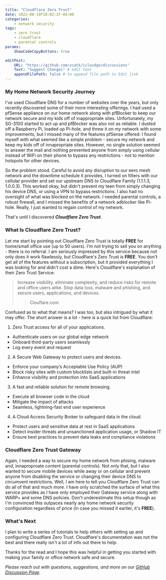 ```yaml
---
title: "Cloudflare Zero Trust"
date: 2022-08-19T18:02:37-04:00
categories: 
    - network security
tags:
    - zero trust
    - cloudflare
    - parental controls
params:
    ShowCodeCopyButtons: true

editPost:
    URL: "https://github.com/zcatk/icloudgo/discussions"
    Text: "Suggest Changes" # edit text
    appendFilePath: false # to append file path to Edit link
---
```


### My Home Network Security Journey

I've used Cloudflare DNS for a number of websites over the years, but only recently discovered some of their more interesting offerings. I had used a pfSense appliance on our home network along with pfBlocker to keep our network secure and my kids off of inappropriate sites. Unfortunately, my SG-3100 started to act up and pfBlocker was also not as reliable. I dusted off a Raspberry Pi, loaded up Pi-hole, and threw it on my network with some improvements, but I missed many of the features pfSense offered. I found myself with what seemed like a simple problem - secure my network and keep my kids off of innapropriate sites. However, no single solution seemed to answer the mail and nothing prevented anyone from simply using cellular instead of WiFi on their phone to bypass any restrictions - not to mention hotspots for other devices. 

So the problem stood. Careful to avoid any disruption to our eero mesh network and the downtime schedule it provides, I turned on filters with our cellular provider and set our upstream DNS to Cloudflare Family (1.1.1.3, 1.0.0.3). This worked okay, but didn't prevent my teen from simply changing his device DNS, or using a VPN to bypass restrictions. I also had no oversight of what was blocked on the network. I needed parental controls, a robust firewall, and I missed the benefits of a network adblocker like Pi-hole. Really, I just wanted to regain control of my network. 

That's until I discovered ***Cloudflare Zero Trust***.

### What Is Cloudflare Zero Trust?

Let me start by pointing out Cloudflare Zero Trust is totally **FREE** for home/small office use (up to 50 users). I'm not trying to sell you on anything - there is no referral. I am seriously impressed by this service because not only does it work flawlessly, but Cloudflare's Zero Trust is **FREE**. You don't get all of the features without a subscription, but it provided everything I was looking for and didn't cost a dime. Here's Cloudflare's explanation of their Zero Trust Service:   

>Increase visibility, eliminate complexity, and reduce risks for remote and office users alike. Stop data loss, malware and phishing, and secure users, applications, and devices.
>>Clouflare.com

Confused as to what that means? I was too, but also intrigued by what it may offer. The short answer is a lot - here is a quick list from Cloudflare:

1) Zero Trust access for all of your applications.

- Authenticate users on our global edge network
- Onboard third-party users seamlessly
- Log every event and request

2) A Secure Web Gateway to protect users and devices.

- Enforce your company’s Acceptable Use Policy (AUP)
- Block risky sites with custom blocklists and built-in threat intel
- Enhance visibility and protection into SaaS applications

3) A fast and reliable solution for remote browsing.

- Execute all browser code in the cloud
- Mitigate the impact of attacks
- Seamless, lightning-fast end user experience

4) A Cloud Access Security Broker to safeguard data in the cloud.

- Protect users and sensitive data at rest in SaaS applications
- Detect insider threats and unsanctioned application usage, or Shadow IT
- Ensure best practices to prevent data leaks and compliance violations 

### Cloudflare Zero Trust Gateway

Again, I needed a way to secure my home network from phising, malware and, innaproproate content (parental controls). Not only that, but I also wanted to secure mobile devices while away or on cellular and prevent anyone from disabling the service or changing their device DNS to circumvent restrictions. Well, I am here to tell you Cloudflare Zero Trust can do all of that and much more. I have only scratched the surface of what this service provides as I have only employed their Gateway service along with WARP+ and some DNS policies. Don't underestimate this setup though as I'm convinced this outpaces nearly any home network security configuration regardless of price (in case you missed it earlier, it's **FREE**).

### What's Next

I plan to write a series of tutorials to help others with setting up and configuring Cloudflare Zero Trust. Cloudflare's documentation was not the best and there really isn't a lot of info out there to help.

Thanks for the read and I hope this was helpful in getting you started with making your family or office network safe and secure.

_Please reach out with questions, suggestions, and more on our [GitHub Discussion Page](https://github.com/zcatk/icloudgo/discussions)._ 

